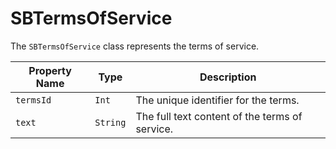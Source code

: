 # SBTermsOfService

The `SBTermsOfService` class represents the terms of service.

| **Property Name** | **Type** | **Description** |
|-|-|-|
| `termsId` | `Int` | The unique identifier for the terms. |
| `text` | `String` | The full text content of the terms of service. |
